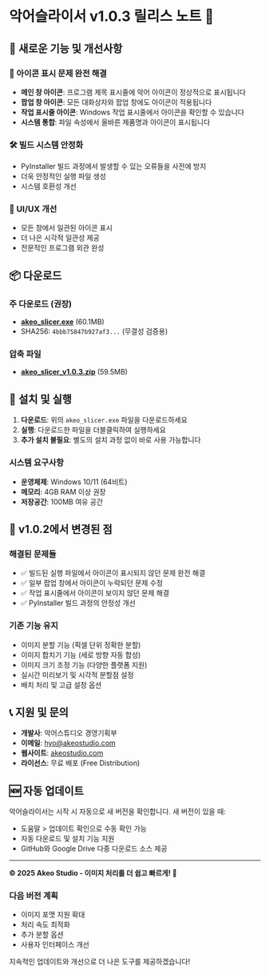 # 악어슬라이서 v1.0.3 릴리스 노트 🐊

## 🎉 새로운 기능 및 개선사항

### 🔧 아이콘 표시 문제 완전 해결
- **메인 창 아이콘**: 프로그램 제목 표시줄에 악어 아이콘이 정상적으로 표시됩니다
- **팝업 창 아이콘**: 모든 대화상자와 팝업 창에도 아이콘이 적용됩니다
- **작업 표시줄 아이콘**: Windows 작업 표시줄에서 아이콘을 확인할 수 있습니다
- **시스템 통합**: 파일 속성에서 올바른 제품명과 아이콘이 표시됩니다

### 🛠️ 빌드 시스템 안정화
- PyInstaller 빌드 과정에서 발생할 수 있는 오류들을 사전에 방지
- 더욱 안정적인 실행 파일 생성
- 시스템 호환성 개선

### 🎨 UI/UX 개선
- 모든 창에서 일관된 아이콘 표시
- 더 나은 시각적 일관성 제공
- 전문적인 프로그램 외관 완성

## 📦 다운로드

### 주 다운로드 (권장)
- **[akeo_slicer.exe](https://github.com/kimyoup/akeo-slicer/releases/download/v1.0.3/akeo_slicer.exe)** (60.1MB)
- SHA256: `4bbb75847b927af3...` (무결성 검증용)

### 압축 파일
- **[akeo_slicer_v1.0.3.zip](https://github.com/kimyoup/akeo-slicer/releases/download/v1.0.3/akeo_slicer_v1.0.3.zip)** (59.5MB)

## 🚀 설치 및 실행

1. **다운로드**: 위의 `akeo_slicer.exe` 파일을 다운로드하세요
2. **실행**: 다운로드한 파일을 더블클릭하여 실행하세요
3. **추가 설치 불필요**: 별도의 설치 과정 없이 바로 사용 가능합니다

### 시스템 요구사항
- **운영체제**: Windows 10/11 (64비트)
- **메모리**: 4GB RAM 이상 권장
- **저장공간**: 100MB 여유 공간

## 🔄 v1.0.2에서 변경된 점

### 해결된 문제들
- ✅ 빌드된 실행 파일에서 아이콘이 표시되지 않던 문제 완전 해결
- ✅ 일부 팝업 창에서 아이콘이 누락되던 문제 수정
- ✅ 작업 표시줄에서 아이콘이 보이지 않던 문제 해결
- ✅ PyInstaller 빌드 과정의 안정성 개선

### 기존 기능 유지
- 이미지 분할 기능 (픽셀 단위 정확한 분할)
- 이미지 합치기 기능 (세로 방향 자동 합성)
- 이미지 크기 조정 기능 (다양한 플랫폼 지원)
- 실시간 미리보기 및 시각적 분할점 설정
- 배치 처리 및 고급 설정 옵션

## 📞 지원 및 문의

- **개발사**: 악어스튜디오 경영기획부
- **이메일**: hyo@akeostudio.com
- **웹사이트**: [akeostudio.com](https://akeostudio.com)
- **라이선스**: 무료 배포 (Free Distribution)

## 🆕 자동 업데이트

악어슬라이서는 시작 시 자동으로 새 버전을 확인합니다. 새 버전이 있을 때:
- 도움말 > 업데이트 확인으로 수동 확인 가능
- 자동 다운로드 및 설치 기능 지원
- GitHub와 Google Drive 다중 다운로드 소스 제공

---

**© 2025 Akeo Studio - 이미지 처리를 더 쉽고 빠르게! 🚀**

### 다음 버전 계획
- 이미지 포맷 지원 확대
- 처리 속도 최적화
- 추가 분할 옵션
- 사용자 인터페이스 개선

지속적인 업데이트와 개선으로 더 나은 도구를 제공하겠습니다!

